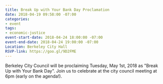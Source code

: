 ```yaml
---
title: Break Up with Your Bank Day Proclamation
date: 2018-04-19 09:58:00 -07:00
categories:
- event
tags:
- economic-justice
event-start-date: 2018-04-24 18:00:00 -07:00
event-end-date: 2018-04-24 19:00:00 -07:00
Location: Berkeley City Hall
RSVP-link: https://goo.gl/9D2FME
---
```


Berkeley City Council will be proclaiming Tuesday, May 1st, 2018 as "Break Up with Your Bank Day". Join us to celebrate at the city council meeting at 6pm (early on the agenda!).